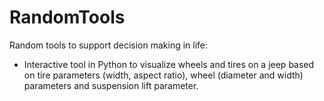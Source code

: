 # RandomTools
Random tools to support decision making in life:

* Interactive tool in Python to visualize wheels and tires on a jeep based on tire parameters (width, aspect ratio), wheel (diameter and width) parameters and suspension lift parameter.
